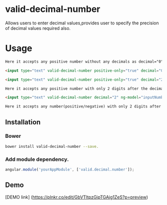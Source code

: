 # valid-decimal-number
Allows users to enter decimal values,provides user to specify the precision of decimal values required also.

# Usage

```html
Here it accepts any positive number without any decimals as decimal="0".

<input type="text" valid-decimal-number positive-only="true" decimal="0" ng-model="inputNumberNoDecimal"/>

<input type="text" valid-decimal-number positive-only="true" decimal="2" ng-model="inputNumberTwoDecimal"/>

Here it accepts any positive number with only 2 digits after the decimal(.) as decimal="2".

<input type="text" valid-decimal-number decimal="2" ng-model="inputNumberTwoDecimal"/>

Here it accepts any number(positive/negative) with only 2 digits after the decimal(.) as decimal="2".

``` 
    
## Installation
### Bower

````bash
bower install valid-decimal-number --save.

````

### Add module dependency.

````js
angular.module('yourAppModule', ['valid.decimal.number']);

````

Demo
--------
[DEMO link] (https://plnkr.co/edit/GbVTltpzGipTGAjg1ZeS?p=preview)


